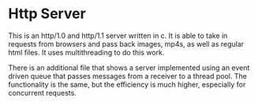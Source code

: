 # Http Server

This is an http/1.0 and http/1.1 server written in c. It is able to take in requests from browsers and pass back images, mp4s, as well as regular html files. It uses multithreading to do this work.

There is an additional file that shows a server implemented using an event driven queue that passes messages from a receiver to a thread pool. The functionality is the same, but the efficiency is much higher, especially for concurrent requests.